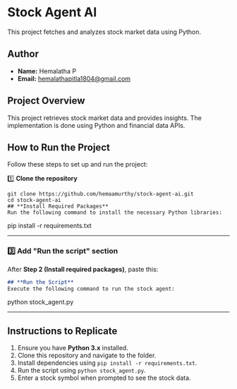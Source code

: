# **Stock Agent AI**  
This project fetches and analyzes stock market data using Python.

## **Author**  
- **Name:** Hemalatha P  
- **Email:** hemalathapitla1804@gmail.com  

## **Project Overview**  
This project retrieves stock market data and provides insights. The implementation is done using Python and financial data APIs.

## **How to Run the Project**  
Follow these steps to set up and run the project:

1️⃣ **Clone the repository**  
```
git clone https://github.com/hemaamurthy/stock-agent-ai.git
cd stock-agent-ai
## **Install Required Packages**  
Run the following command to install the necessary Python libraries:  
```
pip install -r requirements.txt

---

### **3️⃣ Add "Run the script" section**  
After **Step 2 (Install required packages)**, paste this:  
```markdown
## **Run the Script**  
Execute the following command to run the stock agent:  
```
python stock_agent.py

---

## **Instructions to Replicate**  
1. Ensure you have **Python 3.x** installed.  
2. Clone this repository and navigate to the folder.  
3. Install dependencies using `pip install -r requirements.txt`.  
4. Run the script using `python stock_agent.py`.  
5. Enter a stock symbol when prompted to see the stock data.  

